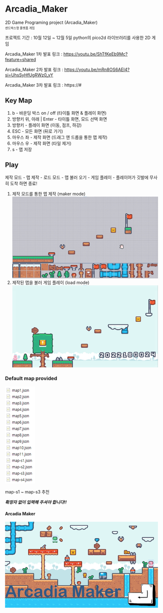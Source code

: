 # Arcadia_Maker

2D Game Programing project (Arcadia_Maker)
<br/><small style="font-size:10px;">샌드박스형 플랫폼 게임</small>

프로젝트 기간 : 10월 12일 ~ 12월 5일
python의 pico2d 라이브러리를 사용한 2D 게임

Arcadia_Maker 1차 발표 링크 : https://youtu.be/ShTfKeEb9Mc?feature=shared

Arcadia_Maker 2차 발표 링크 : https://youtu.be/mRn8OS6AEI4?si=UhsSyHfUgRWz0_vY

Arcadia_Maker 3차 발표 링크 : https://#

## Key Map

1. b - 바운딩 박스 on / off (타이틀 화면 & 플레이 화면)
2. 방향키 위, 아래 | Enter - 타이틀 화면, 모드 선택 화면
3. 방향키 - 플레이 화면 (이동, 점프, 하강)
4. ESC - 모든 화면 (뒤로 가기)
5. 마우스 좌 - 제작 화면 (드래그 앤 드롭을 통한 맵 제작)
6. 마우스 우 - 제작 화면 (타일 제거)
7. s - 맵 저장

## Play

제작 모드 - 맵 제작 - 로드 모드 - 맵 불러 오기 - 게임 플레이 - 플레이어가 깃발에 무사히 도착 하면 종료!

1. 제작 모드를 통한 맵 제작 (maker mode)
   ![Arcadia_Maker_maker_mode_img](src/asset/ppt%20img/img1.png)
2. 제작된 맵을 불러 게임 플레이 (load mode)
   ![Arcadia_Maker_maker_mode_img](src/asset/ppt%20img/img2.png)

### Default map provided

![Arcadia_Maker_maker_mode_img](src/asset/ppt%20img/img3.png)

map-s1 ~ map-s3 추천

***확장자 없이 입력해 주셔야 합니다!!***

#### Arcadia Maker

![Arcadia_Maker_main_img](src/asset/kenney_pixel-platformer/SampleB2.png)


